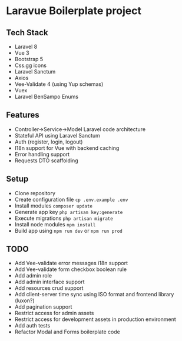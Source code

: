 # Laravue Boilerplate project

## Tech Stack

-   Laravel 8
-   Vue 3
-   Bootstrap 5
-   Css.gg icons
-   Laravel Sanctum
-   Axios
-   Vee-Validate 4 (using Yup schemas)
-   Vuex
-   Laravel BenSampo Enums

## Features

-   Controller->Service->Model Laravel code architecture
-   Stateful API using Laravel Sanctum
-   Auth (register, login, logout)
-   I18n support for Vue with backend caching
-   Error handling support
-   Requests DTO scaffolding

## Setup

-   Clone repository
-   Create configuration file `cp .env.example .env`
-   Install modules `composer update`
-   Generate app key `php artisan key:generate`
-   Execute migrations `php artisan migrate`
-   Install node modules `npm install`
-   Build app using `npm run dev` or `npm run prod`

## TODO

-   Add Vee-validate error messages i18n support
-   Add Vee-validate form checkbox boolean rule
-   Add admin role
-   Add admin interface support
-   Add resources crud support
-   Add client-server time sync using ISO format and frontend library (luxon?)
-   Add pagination support
-   Restrict access for admin assets
-   Restrict access for development assets in production environment
-   Add auth tests
-   Refactor Modal and Forms boilerplate code

